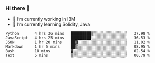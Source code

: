 ### Hi there 👋

<!--
**mathcodeman/mathcodeman** is a ✨ _special_ ✨ repository because its `README.md` (this file) appears on your GitHub profile.

Here are some ideas to get you started:

- 🔭 I’m currently working on ...
- 🌱 I’m currently learning ...
- 👯 I’m looking to collaborate on ...
- 🤔 I’m looking for help with ...
- 💬 Ask me about ...
- 📫 How to reach me: ...
- 😄 Pronouns: ...
- ⚡ Fun fact: ...
-->

- 🔭 I’m currently working in IBM
- 🌱 I’m currently learning Solidity, Java

<!--START_SECTION:waka-->

```text
Python       4 hrs 36 mins   █████████▒░░░░░░░░░░░░░░░   37.98 %
JavaScript   4 hrs 25 mins   █████████░░░░░░░░░░░░░░░░   36.53 %
JSON         1 hr 20 mins    ██▓░░░░░░░░░░░░░░░░░░░░░░   11.02 %
Markdown     1 hr 5 mins     ██▒░░░░░░░░░░░░░░░░░░░░░░   08.95 %
Bash         18 mins         ▓░░░░░░░░░░░░░░░░░░░░░░░░   02.54 %
Text         5 mins          ▒░░░░░░░░░░░░░░░░░░░░░░░░   00.79 %
```

<!--END_SECTION:waka-->
